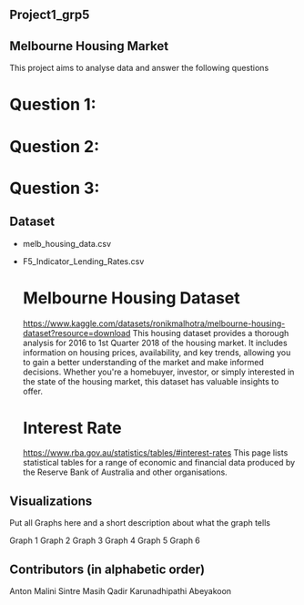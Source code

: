 ## Project1_grp5

## Melbourne Housing Market
This project aims to analyse data and answer the following questions

# Question 1: 

# Question 2:

# Question 3: 


## Dataset
- melb_housing_data.csv
- F5_Indicator_Lending_Rates.csv

  # Melbourne Housing Dataset
  https://www.kaggle.com/datasets/ronikmalhotra/melbourne-housing-dataset?resource=download 
  This housing dataset provides a thorough analysis for 2016 to 1st Quarter 2018 of the housing market. 
  It includes information on housing prices, availability, and key trends, allowing you to gain a better understanding of the market and make informed decisions. Whether you're a homebuyer, investor, or simply interested    in the state of the housing market, this dataset has valuable insights to offer.
  
  # Interest Rate
  https://www.rba.gov.au/statistics/tables/#interest-rates 
  This page lists statistical tables for a range of economic and financial data produced by the Reserve Bank of Australia and other organisations.

## Visualizations
Put all Graphs here and a short description about what the graph tells

Graph 1
Graph 2
Graph 3
Graph 4
Graph 5
Graph 6

## Contributors (in alphabetic order)
Anton
Malini Sintre
Masih Qadir
Karunadhipathi Abeyakoon

